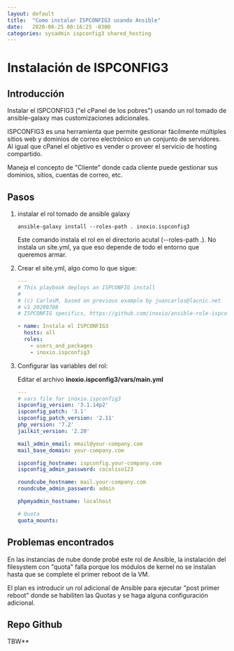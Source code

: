 ```yaml
---
layout: default
title:  "Como instalar ISPCONFIG3 usando Ansible"
date:   2020-06-25 00:16:25 -0300
categories: sysadmin ispconfig3 shared_hosting
---
```


# Instalación de ISPCONFIG3

## Introducción

Instalar el ISPCONFIG3 ("el cPanel de los pobres") usando un rol tomado de ansible-galaxy mas customizaciones adicionales.

ISPCONFIG3 es una herramienta que permite gestionar fácilmente múltiples sitios web y dominios de correo electrónico en un conjunto de servidores. Al igual que cPanel el objetivo es vender o proveer el servicio de hosting compartido.

Maneja el concepto de "Cliente" donde cada cliente puede gestionar sus dominios, sitios, cuentas de correo, etc.


## Pasos


1. instalar el rol tomado de ansible galaxy

   ```shell
   ansible-galaxy install --roles-path . inoxio.ispconfig3
   ```

   Este comando instala el rol en el directorio acutal (--roles-path .). No instala un site.yml, ya que eso depende de todo el entorno que queremos armar.

2. Crear el site.yml, algo como lo que sigue:

   ```yaml
   ---
   # This playbook deploys an ISPCONFIG install
   #
   # (c) CarlosM, based on previous example by juancarlos@lacnic.net
   # v1 20200708
   # ISPCONFIG specifics, https://github.com/inoxio/ansible-role-ispconfig3
   
   - name: Instala el ISPCONFIG3
     hosts: all
     roles:
       - users_and_packages
       - inoxio.ispconfig3
   
   ```

  

3. Configurar las variables del rol:

   Editar el archivo **inoxio.ispconfig3/vars/main.yml**

   ```yaml
   ---
   # vars file for inoxio.ispconfig3
   ispconfig_version: '3.1.14p2'
   ispconfig_patch: '3.1'
   ispconfig_patch_version: '2.11'
   php_version: '7.2'
   jailkit_version: '2.20'
   
   mail_admin_email: email@your-company.com
   mail_base_domain: your-company.com
   
   ispconfig_hostname: ispconfig.your-company.com
   ispconfig_admin_password: cocoliso123
   
   roundcube_hostname: mail.your-company.com
   roundcube_admin_password: admin
   
   phpmyadmin_hostname: localhost
   
   # Quota
   quota_mounts:
   ```

   

## Problemas encontrados

En las instancias de nube donde probé este rol de Ansible, la instalación del filesystem con "quota" falla porque los módulos de kernel no se instalan hasta que se complete el primer reboot de la VM.

El plan es introducir un rol adicional de Ansible para ejecutar "post primer reboot" donde se habiliten las Quotas y se haga alguna configuración adicional.

## Repo Github

TBW**
